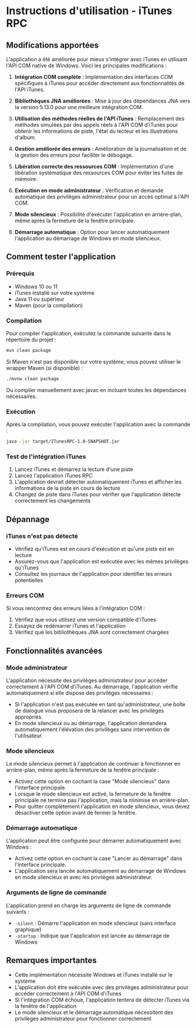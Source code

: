 # Instructions d'utilisation - iTunes RPC

## Modifications apportées

L'application a été améliorée pour mieux s'intégrer avec iTunes en utilisant l'API COM native de Windows. Voici les principales modifications :

1. **Intégration COM complète** : Implémentation des interfaces COM spécifiques à iTunes pour accéder directement aux fonctionnalités de l'API iTunes.

2. **Bibliothèques JNA améliorées** : Mise à jour des dépendances JNA vers la version 5.13.0 pour une meilleure intégration COM.

3. **Utilisation des méthodes réelles de l'API iTunes** : Remplacement des méthodes simulées par des appels réels à l'API COM d'iTunes pour obtenir les informations de piste, l'état du lecteur et les illustrations d'album.

4. **Gestion améliorée des erreurs** : Amélioration de la journalisation et de la gestion des erreurs pour faciliter le débogage.

5. **Libération correcte des ressources COM** : Implémentation d'une libération systématique des ressources COM pour éviter les fuites de mémoire.

6. **Exécution en mode administrateur** : Vérification et demande automatique des privilèges administrateur pour un accès optimal à l'API COM.

7. **Mode silencieux** : Possibilité d'exécuter l'application en arrière-plan, même après la fermeture de la fenêtre principale.

8. **Démarrage automatique** : Option pour lancer automatiquement l'application au démarrage de Windows en mode silencieux.

## Comment tester l'application

### Prérequis

- Windows 10 ou 11
- iTunes installé sur votre système
- Java 11 ou supérieur
- Maven (pour la compilation)

### Compilation

Pour compiler l'application, exécutez la commande suivante dans le répertoire du projet :

```bash
mvn clean package
```

Si Maven n'est pas disponible sur votre système, vous pouvez utiliser le wrapper Maven (si disponible) :

```bash
./mvnw clean package
```

Ou compiler manuellement avec javac en incluant toutes les dépendances nécessaires.

### Exécution

Après la compilation, vous pouvez exécuter l'application avec la commande :

```bash
java -jar target/ITunesRPC-1.0-SNAPSHOT.jar
```

### Test de l'intégration iTunes

1. Lancez iTunes et démarrez la lecture d'une piste
2. Lancez l'application iTunes RPC
3. L'application devrait détecter automatiquement iTunes et afficher les informations de la piste en cours de lecture
4. Changez de piste dans iTunes pour vérifier que l'application détecte correctement les changements

## Dépannage

### iTunes n'est pas détecté

- Vérifiez qu'iTunes est en cours d'exécution et qu'une piste est en lecture
- Assurez-vous que l'application est exécutée avec les mêmes privilèges qu'iTunes
- Consultez les journaux de l'application pour identifier les erreurs potentielles

### Erreurs COM

Si vous rencontrez des erreurs liées à l'intégration COM :

1. Vérifiez que vous utilisez une version compatible d'iTunes
2. Essayez de redémarrer iTunes et l'application
3. Vérifiez que les bibliothèques JNA sont correctement chargées

## Fonctionnalités avancées

### Mode administrateur

L'application nécessite des privilèges administrateur pour accéder correctement à l'API COM d'iTunes. Au démarrage, l'application vérifie automatiquement si elle dispose des privilèges nécessaires :

- Si l'application n'est pas exécutée en tant qu'administrateur, une boîte de dialogue vous proposera de la relancer avec les privilèges appropriés.
- En mode silencieux ou au démarrage, l'application demandera automatiquement l'élévation des privilèges sans intervention de l'utilisateur.

### Mode silencieux

Le mode silencieux permet à l'application de continuer à fonctionner en arrière-plan, même après la fermeture de la fenêtre principale :

- Activez cette option en cochant la case "Mode silencieux" dans l'interface principale.
- Lorsque le mode silencieux est activé, la fermeture de la fenêtre principale ne termine pas l'application, mais la minimise en arrière-plan.
- Pour quitter complètement l'application en mode silencieux, vous devez désactiver cette option avant de fermer la fenêtre.

### Démarrage automatique

L'application peut être configurée pour démarrer automatiquement avec Windows :

- Activez cette option en cochant la case "Lancer au démarrage" dans l'interface principale.
- L'application sera lancée automatiquement au démarrage de Windows en mode silencieux et avec les privilèges administrateur.

### Arguments de ligne de commande

L'application prend en charge les arguments de ligne de commande suivants :

- `-silent` : Démarre l'application en mode silencieux (sans interface graphique)
- `-startup` : Indique que l'application est lancée au démarrage de Windows

## Remarques importantes

- Cette implémentation nécessite Windows et iTunes installé sur le système
- L'application doit être exécutée avec des privilèges administrateur pour accéder correctement à l'API COM d'iTunes
- Si l'intégration COM échoue, l'application tentera de détecter iTunes via la fenêtre de l'application
- Le mode silencieux et le démarrage automatique nécessitent des privilèges administrateur pour fonctionner correctement
